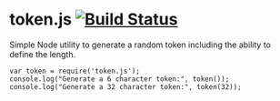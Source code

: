 # token.js [![Build Status](https://travis-ci.org/flesch/token.js.png?branch=master)](https://travis-ci.org/flesch/token.js)

Simple Node utility to generate a random token including the ability to define the length.



```
var token = require('token.js');
console.log("Generate a 6 character token:", token());
console.log("Generate a 32 character token:", token(32));
```

